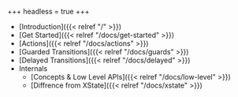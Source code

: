 +++
headless = true
+++

- [Introduction]({{< relref "/" >}})
- [Get Started]({{< relref "/docs/get-started" >}})
- [Actions]({{< relref "/docs/actions" >}})
- [Guarded Transitions]({{< relref "/docs/guards" >}})
- [Delayed Transitions]({{< relref "/docs/delayed" >}})
- Internals
  - [Concepts & Low Level APIs]({{< relref "/docs/low-level" >}})
  - [Diffrence from XState]({{< relref "/docs/xstate" >}})
